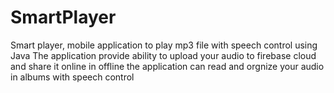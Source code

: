 # SmartPlayer  
Smart player, mobile application to play mp3 file with speech control using Java 
The application provide ability to upload your audio to firebase cloud and share it online 
in offline the application can read and orgnize your audio in albums with speech control
